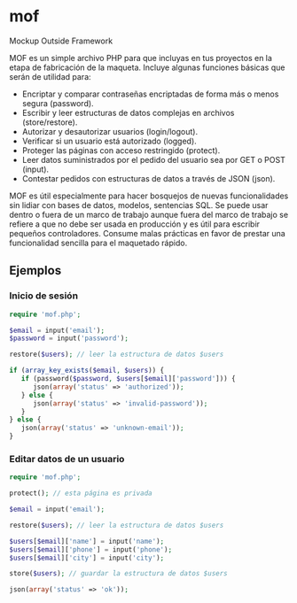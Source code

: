 # mof
Mockup Outside Framework

MOF es un simple archivo PHP para que incluyas en tus proyectos en la etapa de fabricación de la maqueta. Incluye algunas funciones básicas que serán de utilidad para:

- Encriptar y comparar contraseñas encriptadas de forma más o menos segura (password).
- Escribir y leer estructuras de datos complejas en archivos (store/restore).
- Autorizar y desautorizar usuarios (login/logout).
- Verificar si un usuario está autorizado (logged).
- Proteger las páginas con acceso restringido (protect).
- Leer datos suministrados por el pedido del usuario sea por GET o POST (input).
- Contestar pedidos con estructuras de datos a través de JSON (json).

MOF es útil especialmente para hacer bosquejos de nuevas funcionalidades sin lidiar con bases de datos, modelos, sentencias SQL. Se puede usar dentro o fuera de un marco de trabajo aunque fuera del marco de trabajo se refiere a que no debe ser usada en producción y es útil para escribir pequeños controladores. Consume malas prácticas en favor de prestar una funcionalidad sencilla para el maquetado rápido.

## Ejemplos

### Inicio de sesión

```php
require 'mof.php';

$email = input('email');
$password = input('password');

restore($users); // leer la estructura de datos $users

if (array_key_exists($email, $users)) {
   if (password($password, $users[$email]['password'])) {
      json(array('status' => 'authorized'));
   } else {
      json(array('status' => 'invalid-password'));
   }
} else {
   json(array('status' => 'unknown-email'));
}
```

### Editar datos de un usuario

```php
require 'mof.php';

protect(); // esta página es privada

$email = input('email');

restore($users); // leer la estructura de datos $users

$users[$email]['name'] = input('name');
$users[$email]['phone'] = input('phone');
$users[$email]['city'] = input('city');

store($users); // guardar la estructura de datos $users

json(array('status' => 'ok'));
```
